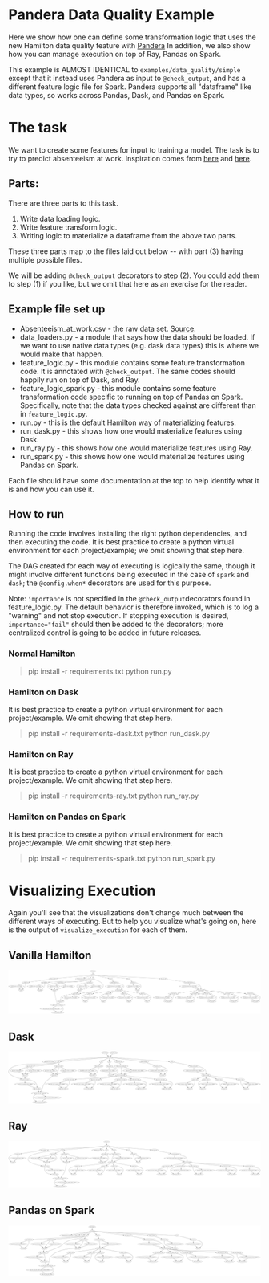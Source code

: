 # Pandera Data Quality Example
Here we show how one can define some transformation logic that uses the new Hamilton data quality feature with [Pandera](https://pandera.readthedocs.io/)
In addition, we also show how you can manage execution on top of Ray, Pandas on Spark.

This example is ALMOST IDENTICAL to `examples/data_quality/simple` except that it instead uses Pandera as input to
`@check_output`, and has a different feature logic file for Spark. Pandera supports all "dataframe" like data types, so works across
Pandas, Dask, and Pandas on Spark.

# The task
We want to create some features for input to training a model. The task is to try to predict absenteeism at work.
Inspiration comes from [here](https://ieeexplore.ieee.org/document/6263151) and [here](https://github.com/outerbounds/hamilton-metaflow).

## Parts:
There are three parts to this task.

1. Write data loading logic.
2. Write feature transform logic.
3. Writing logic to materialize a dataframe from the above two parts.

These three parts map to the files laid out below -- with part (3) having multiple possible files.

We will be adding `@check_output` decorators to step (2). You could add them to step (1) if you like, but we omit that
here as an exercise for the reader.

## Example file set up
* Absenteeism_at_work.csv  - the raw data set. [Source](https://ieeexplore.ieee.org/document/6263151).
* data_loaders.py - a module that says how the data should be loaded. If we want to use native data types (e.g. dask data types)
this is where we would make that happen.
* feature_logic.py - this module contains some feature transformation code. It is annotated with `@check_output`. The same codes
should happily run on top of Dask, and Ray.
* feature_logic_spark.py - this module contains some feature transformation code specific to running on top of Pandas on Spark.
Specifically, note that the data types checked against are different than in `feature_logic.py`.
* run.py - this is the default Hamilton way of materializing features.
* run_dask.py - this shows how one would materialize features using Dask.
* run_ray.py - this shows how one would materialize features using Ray.
* run_spark.py - this shows how one would materialize features using Pandas on Spark.

Each file should have some documentation at the top to help identify what it is and how you can use it.

## How to run
Running the code involves installing the right python dependencies, and then executing the code.
It is best practice to create a python virtual environment for each project/example; we omit showing that step here.

The DAG created for each way of executing is logically the same, though it might involve different functions
being executed in the case of `spark` and `dask`; the `@config.when*` decorators are used for this purpose.

Note: `importance` is not specified in the `@check_output`decorators found in feature_logic.py. The default
behavior is therefore invoked, which is to log a "warning" and not stop execution. If stopping execution is desired,
`importance="fail"` should then be added to the decorators; more centralized control is going to be added in future releases.

### Normal Hamilton

> pip install -r requirements.txt
> python run.py

### Hamilton on Dask
It is best practice to create a python virtual environment for each project/example. We omit showing that step here.
> pip install -r requirements-dask.txt
> python run_dask.py

### Hamilton on Ray
It is best practice to create a python virtual environment for each project/example. We omit showing that step here.
> pip install -r requirements-ray.txt
> python run_ray.py

### Hamilton on Pandas on Spark
It is best practice to create a python virtual environment for each project/example. We omit showing that step here.
> pip install -r requirements-spark.txt
> python run_spark.py


# Visualizing Execution
Again you'll see that the visualizations don't change much between the different ways of executing. But to help you
visualize what's going on, here is the output of `visualize_execution` for each of them.

## Vanilla Hamilton
![run](./run.png)

## Dask
![run_dask](./run_dask.png)

## Ray
![run_ray](./run_ray.png)

## Pandas on Spark
![run_spark](./run_spark.png)
